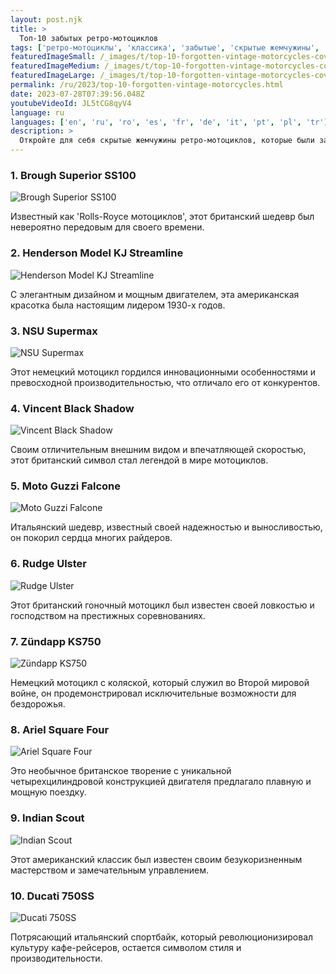 ```yaml
---
layout: post.njk
title: >
  Топ-10 забытых ретро-мотоциклов
tags: ['ретро-мотоциклы', 'классика', 'забытые', 'скрытые жемчужины', 'исторические']
featuredImageSmall: /_images/t/top-10-forgotten-vintage-motorcycles-cover-ru-small.webp
featuredImageMedium: /_images/t/top-10-forgotten-vintage-motorcycles-cover-ru-medium.webp
featuredImageLarge: /_images/t/top-10-forgotten-vintage-motorcycles-cover-ru-large.webp
permalink: /ru/2023/top-10-forgotten-vintage-motorcycles.html
date: 2023-07-28T07:39:56.048Z
youtubeVideoId: JL5tCG8qyV4
language: ru
languages: ['en', 'ru', 'ro', 'es', 'fr', 'de', 'it', 'pt', 'pl', 'tr']
description: >
  Откройте для себя скрытые жемчужины ретро-мотоциклов, которые были затмены популярными моделями. Эти забытые классики обладают уникальным очарованием и историческим значением.
---
```


### 1. Brough Superior SS100

![Brough Superior SS100](/_images/2/2b4a80e47857788e25d5656c5967c7cb-medium.webp)

Известный как 'Rolls-Royce мотоциклов', этот британский шедевр был невероятно передовым для своего времени.

### 2. Henderson Model KJ Streamline

![Henderson Model KJ Streamline](/_images/2/2274f6c8220cd51e759f29bc606898ed-medium.webp)

С элегантным дизайном и мощным двигателем, эта американская красотка была настоящим лидером 1930-х годов.

### 3. NSU Supermax

![NSU Supermax](/_images/6/66a0baafdb29308e55aeb17d8c80ee5e-medium.webp)

Этот немецкий мотоцикл гордился инновационными особенностями и превосходной производительностью, что отличало его от конкурентов.

### 4. Vincent Black Shadow

![Vincent Black Shadow](/_images/a/a2b9cf2dc59f1cb442c3773dbac2cfde-medium.webp)

Своим отличительным внешним видом и впечатляющей скоростью, этот британский символ стал легендой в мире мотоциклов.

### 5. Moto Guzzi Falcone

![Moto Guzzi Falcone](/_images/7/71becefa5a04380ed17ce4b49bbbf662-medium.webp)

Итальянский шедевр, известный своей надежностью и выносливостью, он покорил сердца многих райдеров.

### 6. Rudge Ulster

![Rudge Ulster](/_images/f/f52c0851f28f5a679419a687d801914c-medium.webp)

Этот британский гоночный мотоцикл был известен своей ловкостью и господством на престижных соревнованиях.

### 7. Zündapp KS750

![Zündapp KS750](/_images/0/0d1d20500e56ccd65505d5b6f52fcd93-medium.webp)

Немецкий мотоцикл с коляской, который служил во Второй мировой войне, он продемонстрировал исключительные возможности для бездорожья.

### 8. Ariel Square Four

![Ariel Square Four](/_images/9/9be0d40a55d7707ac1187bafef56b0b7-medium.webp)

Это необычное британское творение с уникальной четырехцилиндровой конструкцией двигателя предлагало плавную и мощную поездку.

### 9. Indian Scout

![Indian Scout](/_images/c/cfe2d18fafaaf0ff6ec215d53fca1e47-medium.webp)

Этот американский классик был известен своим безукоризненным мастерством и замечательным управлением.

### 10. Ducati 750SS

![Ducati 750SS](/_images/2/23d8fc002fe20b9ceb5c61a7ddbd809f-medium.webp)

Потрясающий итальянский спортбайк, который революционизировал культуру кафе-рейсеров, остается символом стиля и производительности.

